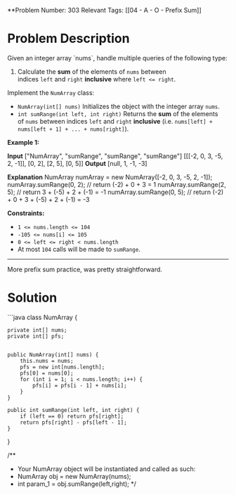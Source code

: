 
**Problem Number: 303
Relevant Tags: [[04 - A - O - Prefix Sum]]
<h1> Problem Description </h1>
Given an integer array `nums`, handle multiple queries of the following type:

1. Calculate the **sum** of the elements of `nums` between indices `left` and `right` **inclusive** where `left <= right`.

Implement the `NumArray` class:

- `NumArray(int[] nums)` Initializes the object with the integer array `nums`.
- `int sumRange(int left, int right)` Returns the **sum** of the elements of `nums` between indices `left` and `right` **inclusive** (i.e. `nums[left] + nums[left + 1] + ... + nums[right]`).

**Example 1:**

**Input**
["NumArray", "sumRange", "sumRange", "sumRange"]
[[[-2, 0, 3, -5, 2, -1]], [0, 2], [2, 5], [0, 5]]
**Output**
[null, 1, -1, -3]

**Explanation**
NumArray numArray = new NumArray([-2, 0, 3, -5, 2, -1]);
numArray.sumRange(0, 2); // return (-2) + 0 + 3 = 1
numArray.sumRange(2, 5); // return 3 + (-5) + 2 + (-1) = -1
numArray.sumRange(0, 5); // return (-2) + 0 + 3 + (-5) + 2 + (-1) = -3

**Constraints:**

- `1 <= nums.length <= 104`
- `-105 <= nums[i] <= 105`
- `0 <= left <= right < nums.length`
- At most `104` calls will be made to `sumRange`.

-----
More prefix sum practice, was pretty straightforward.

<h1> Solution </h1>
```java
class NumArray {

    private int[] nums;
    private int[] pfs;


    public NumArray(int[] nums) {
        this.nums = nums;
        pfs = new int[nums.length];
        pfs[0] = nums[0];
        for (int i = 1; i < nums.length; i++) {
            pfs[i] = pfs[i - 1] + nums[i];
        }
    }
    
    public int sumRange(int left, int right) {
        if (left == 0) return pfs[right];
        return pfs[right] - pfs[left - 1];
    }
}

/**
 * Your NumArray object will be instantiated and called as such:
 * NumArray obj = new NumArray(nums);
 * int param_1 = obj.sumRange(left,right);
 */
```